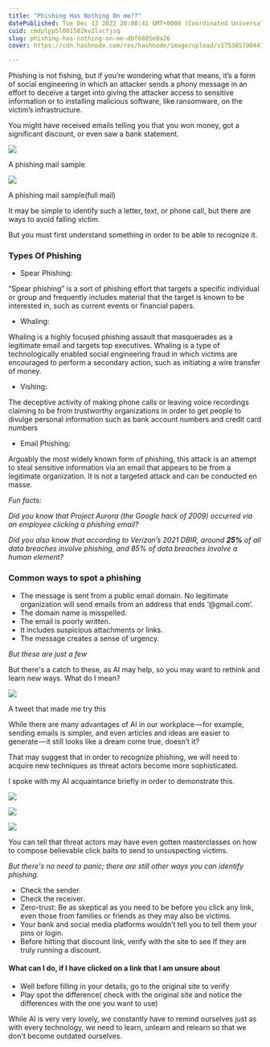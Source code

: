 ```yaml
---
title: "Phishing Has Nothing On me??"
datePublished: Tue Dec 13 2022 20:08:41 GMT+0000 (Coordinated Universal Time)
cuid: cmdplpp5l001502kv2lucfjsq
slug: phishing-has-nothing-on-me-dbf6805e8a26
cover: https://cdn.hashnode.com/res/hashnode/image/upload/v1753857904413/6402b591-9329-4e9f-a261-f0222238977e.jpeg

---
```


Phishing is not fishing, but if you’re wondering what that means, it’s a form of social engineering in which an attacker sends a phony message in an effort to deceive a target into giving the attacker access to sensitive information or to installing malicious software, like ransomware, on the victim’s infrastructure.

You might have received emails telling you that you won money, got a significant discount, or even saw a bank statement.

![](https://cdn.hashnode.com/res/hashnode/image/upload/v1753857895692/025b223f-32e2-4b4a-865a-3c24a995e8d8.jpeg)

A phishing mail sample

![](https://cdn.hashnode.com/res/hashnode/image/upload/v1753857896969/19a1c57e-9329-4c2a-a5fb-19c3093d7762.jpeg)

A phishing mail sample(full mail)

It may be simple to identify such a letter, text, or phone call, but there are ways to avoid falling victim.

But you must first understand something in order to be able to recognize it.

### Types Of Phishing

*   Spear Phishing:

“Spear phishing” is a sort of phishing effort that targets a specific individual or group and frequently includes material that the target is known to be interested in, such as current events or financial papers.

*   Whaling:

Whaling is a highly focused phishing assault that masquerades as a legitimate email and targets top executives. Whaling is a type of technologically enabled social engineering fraud in which victims are encouraged to perform a secondary action, such as initiating a wire transfer of money.

*   Vishing:

The deceptive activity of making phone calls or leaving voice recordings claiming to be from trustworthy organizations in order to get people to divulge personal information such as bank account numbers and credit card numbers

*   Email Phishing:

Arguably the most widely known form of phishing, this attack is an attempt to steal sensitive information via an email that appears to be from a legitimate organization. It is not a targeted attack and can be conducted en masse.

*Fun facts:*

*Did you know that Project Aurora (the Google hack of 2009) occurred via an employee clicking a phishing email?*

*Did you also know that according to Verizon’s 2021 DBIR, around* ***25%*** *of all data breaches involve phishing, and 85% of data breaches involve a human element?*

### Common ways to spot a phishing

*   The message is sent from a public email domain. No legitimate organization will send emails from an address that ends ‘@gmail.com’.
*   The domain name is misspelled.
*   The email is poorly written.
*   It includes suspicious attachments or links.
*   The message creates a sense of urgency.

*But these are just a few*

But there's a catch to these, as AI may help, so you may want to rethink and learn new ways. What do I mean?

![](https://cdn.hashnode.com/res/hashnode/image/upload/v1753857898604/d19ca7c3-b247-4190-920a-4d2fb09a346b.jpeg)

A tweet that made me try this

While there are many advantages of AI in our workplace — for example, sending emails is simpler, and even articles and ideas are easier to generate — it still looks like a dream come true, doesn’t it?

That may suggest that in order to recognize phishing, we will need to acquire new techniques as threat actors become more sophisticated.

I spoke with my AI acquaintance briefly in order to demonstrate this.

![](https://cdn.hashnode.com/res/hashnode/image/upload/v1753857900035/9481c2a3-d262-44f9-83a4-4d2823b5e01b.jpeg)

![](https://cdn.hashnode.com/res/hashnode/image/upload/v1753857901525/54eb6bac-3b1f-49bc-92af-ba2e9eb0b5dd.jpeg)

![](https://cdn.hashnode.com/res/hashnode/image/upload/v1753857902800/09d63d0e-d08d-46e3-b8ce-5b21cafe1422.jpeg)

You can tell that threat actors may have even gotten masterclasses on how to compose believable click baits to send to unsuspecting victims.

*But there's no need to panic; there are still other ways you can identify phishing.*

*   Check the sender.
*   Check the receiver.
*   Zero-trust: Be as skeptical as you need to be before you click any link, even those from families or friends as they may also be victims.
*   Your bank and social media platforms wouldn’t tell you to tell them your pins or login.
*   Before hitting that discount link, verify with the site to see If they are truly running a discount.

#### What can I do, if I have clicked on a link that I am unsure about

*   Well before filling in your details, go to the original site to verify
*   Play spot the difference( check with the original site and notice the differences with the one you want to use)

While AI is very very lovely, we constantly have to remind ourselves just as with every technology, we need to learn, unlearn and relearn so that we don't become outdated ourselves.